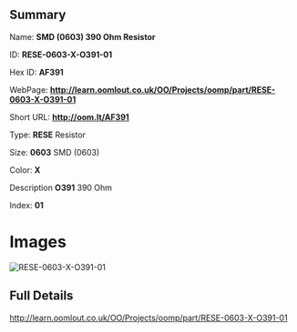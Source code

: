 

## Summary
 
Name: __SMD (0603) 390 Ohm Resistor__

ID: __RESE-0603-X-O391-01__

Hex ID: __AF391__

WebPage: __http://learn.oomlout.co.uk/OO/Projects/oomp/part/RESE-0603-X-O391-01__

Short URL: __http://oom.lt/AF391__


Type: __RESE__ Resistor 

Size: __0603__ SMD (0603) 

Color: __X__  

Description __O391__ 390 Ohm 

Index: __01__


 # Images
![RESE-0603-X-O391-01](http://oomlout.com/oomp-gen/parts/RESE-0603-X-O391-01/RESE-0603-X-O391-01_420.jpg)



 ## Full Details

 http://learn.oomlout.co.uk/OO/Projects/oomp/part/RESE-0603-X-O391-01














